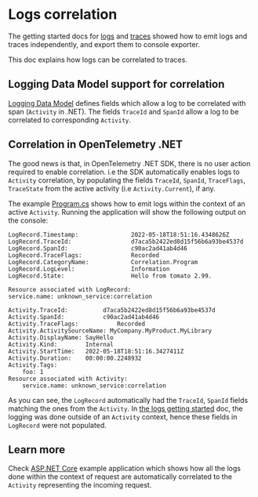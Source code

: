 # Logs correlation

The getting started docs for [logs](../getting-started/README.md) and
[traces](../../trace/getting-started/README.md) showed how to emit logs and
traces independently, and export them to console exporter.

This doc explains how logs can be correlated to traces.

## Logging Data Model support for correlation

[Logging Data
Model](https://github.com/open-telemetry/opentelemetry-specification/blob/main/specification/logs/data-model.md#trace-context-fields)
defines fields which allow a log to be correlated with span (`Activity` in
.NET). The fields `TraceId` and `SpanId` allow a log to be correlated to
corresponding `Activity`.

## Correlation in OpenTelemetry .NET

The good news is that, in OpenTelemetry .NET SDK, there is no user action
required to enable correlation. i.e the SDK automatically enables logs to
`Activity` correlation, by populating the fields `TraceId`, `SpanId`,
`TraceFlags`, `TraceState` from the active activity (i.e `Activity.Current`), if
any.

The example [Program.cs](./Program.cs) shows how to emit logs within the context
of an active `Activity`. Running the application will show the following output
on the console:

```text
LogRecord.Timestamp:               2022-05-18T18:51:16.4348626Z
LogRecord.TraceId:                 d7aca5b2422ed8d15f56b6a93be4537d
LogRecord.SpanId:                  c90ac2ad41ab4d46
LogRecord.TraceFlags:              Recorded
LogRecord.CategoryName:            Correlation.Program
LogRecord.LogLevel:                Information
LogRecord.State:                   Hello from tomato 2.99.

Resource associated with LogRecord:
service.name: unknown_service:correlation

Activity.TraceId:          d7aca5b2422ed8d15f56b6a93be4537d
Activity.SpanId:           c90ac2ad41ab4d46
Activity.TraceFlags:           Recorded
Activity.ActivitySourceName: MyCompany.MyProduct.MyLibrary
Activity.DisplayName: SayHello
Activity.Kind:        Internal
Activity.StartTime:   2022-05-18T18:51:16.3427411Z
Activity.Duration:    00:00:00.2248932
Activity.Tags:
    foo: 1
Resource associated with Activity:
    service.name: unknown_service:correlation
```

As you can see, the `LogRecord` automatically had the `TraceId`, `SpanId` fields
matching the ones from the `Activity`. In [the logs getting
started](../getting-started/README.md) doc, the logging was done outside of an
`Activity` context, hence these fields in `LogRecord` were not populated.

## Learn more

Check [ASP.NET Core](../../../examples/AspNetCore/README.md) example application
which shows how all the logs done within the context of request are
automatically correlated to the `Activity` representing the incoming request.
